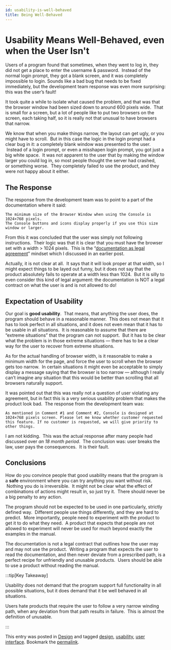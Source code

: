 ```yaml
---
id: usability-is-well-behaved
title: Being Well-Behaved
---
```

#  Usability Means Well-Behaved, even when the User Isn't

Users of a program found that sometimes, when they went to log in, they did not get a place to enter the username & password.  Instead of the normal login prompt, they got a blank screen, and it was completely impossible to login. Sounds like a bad bug that needs to be fixed immediately, but the development team response was even more surprising: this was the user’s fault!  

It took quite a while to isolate what caused the problem, and that was that the browser window had been sized down to around 600 pixels wide.  That is small for a screen, but a lot of people like to put two browsers on the screen, each taking half, so it is really not that unusual to have browsers that narrow. 

We know that when you make things narrow, the layout can get ugly, or you might have to scroll.  But in this case the logic in the login prompt had a clear bug in it: a completely blank window was presented to the user.  Instead of a login prompt, or even a misshapen login prompt, you got just a big white space.  It was not apparent to the user that by making the window larger you could log in, so most people thought the server had crashed, or something worse.  They completely failed to use the product, and they were not happy about it either.

## The Response

The response from the development team was to point to a part of the documentation where it said:  

```
The minimum size of the Browser Window when using the Console is 1024×768 pixels. 
The Console buttons and icons display properly if you use this size window or larger.
```
  
From this it was concluded that the user was simply not following instructions.  Their logic was that it is clear that you must have the browser set with a width > 1024 pixels.  This is the “[documentation as legal agreement](https://agiletribe.purplehillsbooks.com/2012/08/13/documentation-and-legal-contracts/)” mindset which I discussed in an earlier post.  

Actually, it is not clear at all.  It says that it will look proper at that width, so I might expect things to be layed out funny, but it does not say that the product absolutely fails to operate at a width less than 1024.  But it is silly to even consider this kind of legal argument: the documentation is NOT a legal contract on what the user is and is not allowed to do!

## Expectation of Usability

Our goal is **good usability**.  That means, that anything the user does, the program should behave in a reasonable manner.  This does not mean that it has to look perfect in all situations, and it does not even mean that it has to be usable in all situations.  It is reasonable to assume that there are “extreme situations” that the program can not support.  But it has to be clear what the problem is in those extreme situations — there has to be a clear way for the user to recover from extreme situations.  

As for the actual handling of browser width, is it reasonable to make a minimum width for the page, and force the user to scroll when the browser gets too narrow.  In certain situations it might even be acceptable to simply display a message saying that the browser is too narrow — although I really can’t imagine any situation that this would be better than scrolling that all browsers naturally support.  

It was pointed out that this was really not a question of user violating any agreement, but in fact this is a very serious usability problem that makes the product look bad.  The response from the development team was:  

```
As mentioned in Comment #1 and Comment #2, Console is designed at 1024×768 pixels screen. Please let me know whether customer requested this feature. If no customer is requested, we will give priority to other things.
```

I am not kidding.  This was the actual response after many people had discussed over _an 18 month period_.  The conclusion was: user breaks the law, user pays the consequences.  It is their fault.

## Conclusions

How do you convince people that good usability means that the program is a **safe** environment where you can try anything you want without risk.  Nothing you do is irreversible.  It might not be clear what the effect of combinations of actions might result in, so just try it.  There should never be a big penalty to any action.

The program should not be expected to be used in one particularly, strictly defined way.  Different people use things differently, and they are hard to predict.  More importantly, people need to experiment with the product to get it to do what they need.  A product that expects that people are not allowed to experiment will never be used for much beyond exactly the examples in the manual.  

The documentation is not a legal contract that outlines how the user may and may not use the product.  Writing a program that expects the user to read the documentation, and then never deviate from a prescribed path, is a perfect recipe for unfriendly and unusable products.  Users should be able to use a product without reading the manual.

:::tip[Key Takeaway]

Usability does not demand that the program support full functionality in all possible situations, but it does demand that it be well behaved in all situations.  

Users hate products that require the user to follow a very narrow winding path, when any deviation from that path results in failure.  This is almost the definition of unusable.

:::

This entry was posted in [Design](https://agiletribe.purplehillsbooks.com/category/design/) and tagged [design](https://agiletribe.purplehillsbooks.com/tag/design/), [usability](https://agiletribe.purplehillsbooks.com/tag/usability/), [user interface](https://agiletribe.purplehillsbooks.com/tag/user-interface/). Bookmark the [permalink](https://agiletribe.purplehillsbooks.com/2013/03/26/usability-means-well-behaved-even-when-the-user-isnt/ "Permalink to Usability Means Well-Behaved, even when the User Isn't").